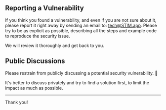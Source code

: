 ## Reporting a Vulnerability

If you think you found a vulnerability, and even if you are not sure about it, please report it right away by sending an email to: tech@STIM.app. Please try to be as explicit as possible, describing all the steps and example code to reproduce the security issue.

We will review it thoroughly and get back to you.

## Public Discussions

Please restrain from publicly discussing a potential security vulnerability. 🙊

It's better to discuss privately and try to find a solution first, to limit the impact as much as possible.

---

Thank you!
